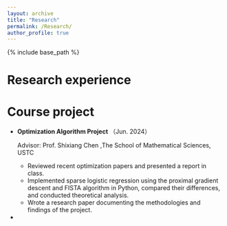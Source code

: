 ```yaml
---
layout: archive
title: "Research"
permalink: /Research/
author_profile: true
---
```


{% include base_path %}

Research experience
======

  
Course project
======
* **Optimization Algorithm Project** （Jun. 2024）

  Advisor: Prof. Shixiang Chen ,The School of Mathematical Sciences, USTC
  * Reviewed recent optimization papers and presented a report in class.
  * Implemented sparse logistic regression using the proximal gradient descent and FISTA algorithm in Python, compared their differences, and conducted theoretical analysis.
  * Wrote a research paper documenting the methodologies and findings of the project.
 


* 


